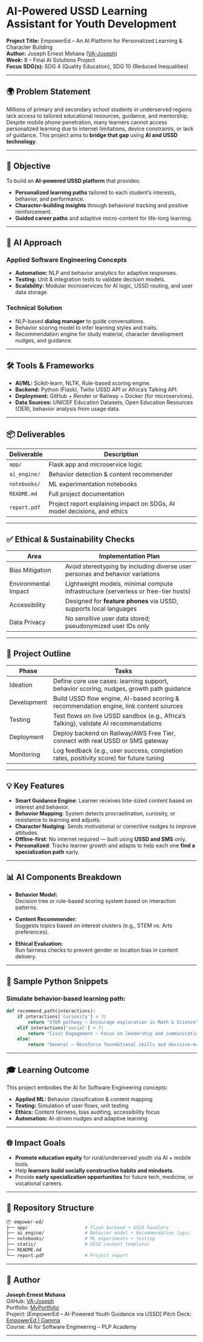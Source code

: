 # AI-Powered USSD Learning Assistant for Youth Development  
**Project Title:** EmpowerEd – An AI Platform for Personalized Learning & Character Building  
**Author:** Joseph Ernest Mshana ([VA-Joseph](https://github.com/VA-Joseph))  
**Week:** 8 – Final AI Solutions Project  
**Focus SDG(s):** SDG 4 (Quality Education), SDG 10 (Reduced Inequalities)

---

## 🌍 Problem Statement

Millions of primary and secondary school students in underserved regions lack access to tailored educational resources, guidance, and mentorship. Despite mobile phone penetration, many learners cannot access personalized learning due to internet limitations, device constraints, or lack of guidance. This project aims to **bridge that gap** using **AI and USSD technology**.

---

## 🎯 Objective

To build an **AI-powered USSD platform** that provides:
- **Personalized learning paths** tailored to each student’s interests, behavior, and performance.
- **Character-building insights** through behavioral tracking and positive reinforcement.
- **Guided career paths** and adaptive micro-content for life-long learning.

---

## 🧠 AI Approach

### Applied Software Engineering Concepts
- **Automation:** NLP and behavior analytics for adaptive responses.
- **Testing:** Unit & integration tests to validate decision models.
- **Scalability:** Modular microservices for AI logic, USSD routing, and user data storage.

### Technical Solution
- NLP-based **dialog manager** to guide conversations.
- Behavior scoring model to infer learning styles and traits.
- Recommendation engine for study material, character development nudges, and guidance.

---

## 🛠️ Tools & Frameworks

- **AI/ML:** Scikit-learn, NLTK, Rule-based scoring engine.
- **Backend:** Python (Flask), Twilio USSD API or Africa’s Talking API.
- **Deployment:** GitHub + Render or Railway + Docker (for microservices).
- **Data Sources:** UNICEF Education Datasets, Open Education Resources (OER), behavior analysis from usage data.

---

## 📦 Deliverables

| Deliverable        | Description                                                                 |
|--------------------|-----------------------------------------------------------------------------|
| `app/`             | Flask app and microservice logic                                            |
| `ai_engine/`       | Behavior detection & content recommender                                    |
| `notebooks/`       | ML experimentation notebooks                                                |
| `README.md`        | Full project documentation                                                  |
| `report.pdf`       | Project report explaining impact on SDGs, AI model decisions, and ethics    |

---

## ✅ Ethical & Sustainability Checks

| Area                  | Implementation Plan                                                                 |
|-----------------------|--------------------------------------------------------------------------------------|
| Bias Mitigation       | Avoid stereotyping by including diverse user personas and behavior variations       |
| Environmental Impact  | Lightweight models, minimal compute infrastructure (serverless or free-tier hosts) |
| Accessibility         | Designed for **feature phones** via USSD, supports local languages                  |
| Data Privacy          | No sensitive user data stored; pseudonymized user IDs only                         |

---

## 📌 Project Outline

| Phase       | Tasks                                                                                       |
|-------------|----------------------------------------------------------------------------------------------|
| Ideation    | Define core use cases: learning support, behavior scoring, nudges, growth path guidance      |
| Development | Build USSD flow engine, AI-based scoring & recommendation engine, link content sources       |
| Testing     | Test flows on live USSD sandbox (e.g., Africa’s Talking), validate AI recommendations        |
| Deployment  | Deploy backend on Railway/AWS Free Tier, connect with real USSD or SMS gateway               |
| Monitoring  | Log feedback (e.g., user success, completion rates, positivity score) for future tuning      |

---

## 💡 Key Features

- **Smart Guidance Engine**: Learner receives bite-sized content based on interest and behavior.
- **Behavior Mapping**: System detects procrastination, curiosity, or resistance to learning and adjusts.
- **Character Nudging**: Sends motivational or corrective nudges to improve attitudes.
- **Offline-first**: No internet required — built using **USSD and SMS** only.
- **Personalized**: Tracks learner growth and adapts to help each one **find a specialization path** early.

---

## 📊 AI Components Breakdown

- **Behavior Model:**  
  Decision tree or rule-based scoring system based on interaction patterns.

- **Content Recommender:**  
  Suggests topics based on interest clusters (e.g., STEM vs. Arts preferences).

- **Ethical Evaluation:**  
  Run fairness checks to prevent gender or location bias in content delivery.

---

## 🤖 Sample Python Snippets

### Simulate behavior-based learning path:
```python
def recommend_path(interactions):
    if interactions['curiosity'] > 7:
        return "STEM pathway – Encourage exploration in Math & Science"
    elif interactions['social'] > 7:
        return "Civic Engagement – Focus on leadership and communication"
    else:
        return "General – Reinforce foundational skills and decision-making"
```

---

## 🎓 Learning Outcome

This project embodies the AI for Software Engineering concepts:
- **Applied ML:** Behavior classification & content mapping
- **Testing:** Simulation of user flows, unit testing
- **Ethics:** Content fairness, bias auditing, accessibility focus
- **Automation:** AI-driven nudges and adaptive learning

---

## 🌐 Impact Goals

- **Promote education equity** for rural/underserved youth via AI + mobile tools.
- Help **learners build socially constructive habits and mindsets**.
- Provide **early specialization opportunities** for future tech, medicine, or vocational careers.

---

## 📁 Repository Structure

```bash
📦 empower-ed/
├── app/                     # Flask backend + USSD handlers
├── ai_engine/               # Behavior model + Recommendation logic
├── notebooks/               # ML experiments + testing
├── static/                  # USSD content templates
├── README.md
└── report.pdf               # Project report
```

---

## 👤 Author

**Joseph Ernest Mshana**  
GitHub: [VA-Joseph](https://github.com/VA-Joseph)  
Portfolio: [MyPortfolio](https://va-joseph.github.io/myportfolio/)  
Project: [EmpowerEd – AI-Powered Youth Guidance via USSD] 
Pitch Deck: [EmpowerEd | Gamma](https://gamma.app/docs/EmpowerEd-c91zn1kyjswrwqh?follow_on_start=true&following_id=xc7h4pbq7d3y7mn&mode=doc)  
Course: AI for Software Engineering – PLP Academy

---
